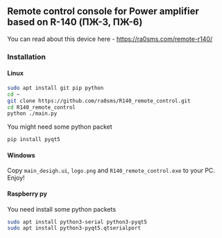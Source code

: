 ## Remote control console for Power amplifier based on R-140 (ПЖ-3, ПЖ-6)

You can read about this device here - https://ra0sms.com/remote-r140/

### Installation

#### Linux

```bash
sudo apt install git pip python
cd ~
git clone https://github.com/ra0sms/R140_remote_control.git
cd R140_remote_control
python ./main.py
```

You might need some python packet

```bash
pip install pyqt5 
```

#### Windows

Copy `main_desigh.ui`, `logo.png` and `R140_remote_control.exe` to your PC. Enjoy!

#### Raspberry py

You need install some python packets
```bash
sudo apt install python3-serial python3-pyqt5
sudo apt install python3-pyqt5.qtserialport
```
